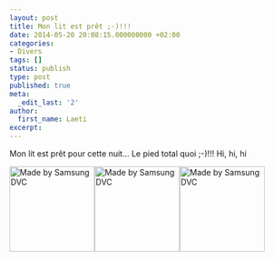 ```yaml
---
layout: post
title: Mon lit est prêt ;-)!!!
date: 2014-05-20 20:08:15.000000000 +02:00
categories:
- Divers
tags: []
status: publish
type: post
published: true
meta:
  _edit_last: '2'
author:
  first_name: Laeti
excerpt:
---
```

<p>Mon lit est prêt pour cette nuit... Le pied total quoi ;-)!!! Hi, hi, hi</p>
<p><a href="http://hypnodingues.org/wp-content/uploads/2014/05/CAM_0262.jpg"><img class="alignleft size-thumbnail wp-image-3453" src="{{ site.url }}/assets/CAM_0262-150x150.jpg" alt="Made by Samsung DVC" width="150" height="150" /></a><a href="http://hypnodingues.org/wp-content/uploads/2014/05/CAM_0263.jpg"><img class="alignleft size-thumbnail wp-image-3452" src="{{ site.url }}/assets/CAM_0263-150x150.jpg" alt="Made by Samsung DVC" width="150" height="150" /></a><a href="http://hypnodingues.org/wp-content/uploads/2014/05/CAM_0261.jpg"><img class="alignleft size-thumbnail wp-image-3451" src="{{ site.url }}/assets/CAM_0261-150x150.jpg" alt="Made by Samsung DVC" width="150" height="150" /></a></p>
